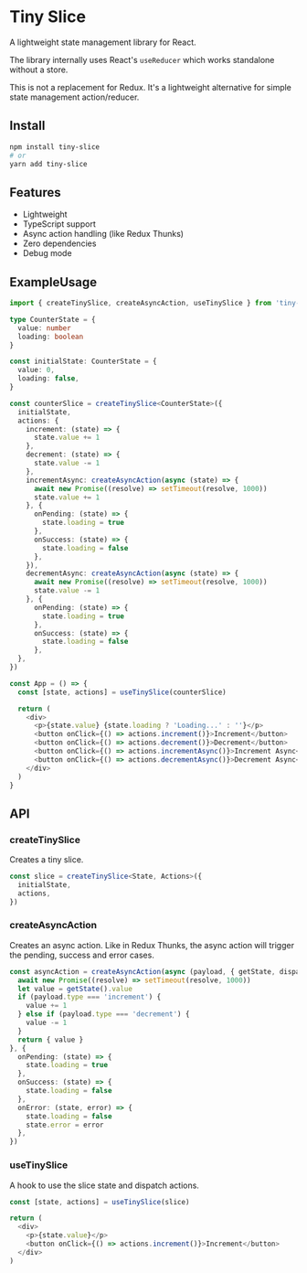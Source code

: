 # Tiny Slice

A lightweight state management library for React.

The library internally uses React's `useReducer` which works standalone without a store.

This is not a replacement for Redux. It's a lightweight alternative for simple state management action/reducer.

## Install
```bash
npm install tiny-slice
# or
yarn add tiny-slice
```

## Features

- Lightweight
- TypeScript support
- Async action handling (like Redux Thunks)
- Zero dependencies
- Debug mode

## ExampleUsage

```ts
import { createTinySlice, createAsyncAction, useTinySlice } from 'tiny-slice'

type CounterState = {
  value: number
  loading: boolean
}

const initialState: CounterState = {
  value: 0,
  loading: false,
}

const counterSlice = createTinySlice<CounterState>({
  initialState,
  actions: {
    increment: (state) => {
      state.value += 1
    },
    decrement: (state) => {
      state.value -= 1
    },
    incrementAsync: createAsyncAction(async (state) => {
      await new Promise((resolve) => setTimeout(resolve, 1000))
      state.value += 1
    }, {
      onPending: (state) => {
        state.loading = true
      },
      onSuccess: (state) => {
        state.loading = false
      },
    }),
    decrementAsync: createAsyncAction(async (state) => {
      await new Promise((resolve) => setTimeout(resolve, 1000))
      state.value -= 1
    }, {
      onPending: (state) => {
        state.loading = true
      },
      onSuccess: (state) => {
        state.loading = false
      },
  },
})

const App = () => {
  const [state, actions] = useTinySlice(counterSlice)

  return (
    <div>
      <p>{state.value} {state.loading ? 'Loading...' : ''}</p>
      <button onClick={() => actions.increment()}>Increment</button>
      <button onClick={() => actions.decrement()}>Decrement</button>
      <button onClick={() => actions.incrementAsync()}>Increment Async</button>
      <button onClick={() => actions.decrementAsync()}>Decrement Async</button>
    </div>
  )
}
```

## API

### createTinySlice

Creates a tiny slice.

```ts
const slice = createTinySlice<State, Actions>({
  initialState,
  actions,
})
```

### createAsyncAction

Creates an async action. Like in Redux Thunks, the async action will trigger the pending, success and error cases.

```ts
const asyncAction = createAsyncAction(async (payload, { getState, dispatch }) => {
  await new Promise((resolve) => setTimeout(resolve, 1000))
  let value = getState().value
  if (payload.type === 'increment') {
    value += 1
  } else if (payload.type === 'decrement') {
    value -= 1
  }
  return { value }
}, {
  onPending: (state) => {
    state.loading = true
  },
  onSuccess: (state) => {
    state.loading = false
  },
  onError: (state, error) => {
    state.loading = false
    state.error = error
  },
})
```

### useTinySlice

A hook to use the slice state and dispatch actions.

```ts
const [state, actions] = useTinySlice(slice)

return (
  <div>
    <p>{state.value}</p>
    <button onClick={() => actions.increment()}>Increment</button>
  </div>
)
```


